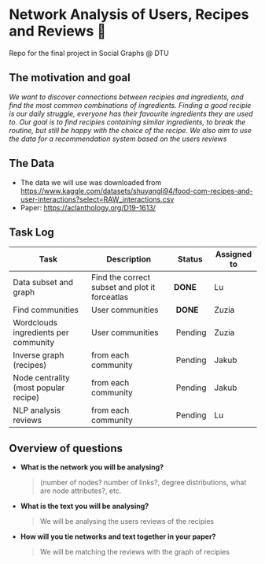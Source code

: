 # Network Analysis of Users, Recipes and Reviews 🥘
Repo for the final project in Social Graphs @ DTU

## The motivation and goal 

_We want to discover connections between recipies and ingredients, and find the most common combinations of ingredients. Finding a good recipie is our daily struggle, everyone has their favourite ingredients they are used to. Our goal is to find recipies containing similar ingredients, to break the routine, but still be happy with the choice of the recipe. We also aim to use the data for a recommendation system based on the users reviews_ 

## The Data 

- The data we will use was downloaded from https://www.kaggle.com/datasets/shuyangli94/food-com-recipes-and-user-interactions?select=RAW_interactions.csv
- Paper: https://aclanthology.org/D19-1613/


## Task Log

| **Task** | **Description** | **Status** | **Assigned to** |
| --- | --- | -- | -- |
| Data subset and graph | Find the correct subset and plot it forceatlas | **DONE** | Lu |
| Find communities | User communities | **DONE** | Zuzia |
| Wordclouds ingredients per community | User communities | Pending | Zuzia |
| Inverse graph (recipes) | from each community| Pending | Jakub|
| Node centrality (most popular recipe) | from each community | Pending | Jakub|
| NLP analysis reviews | from each community | Pending | Lu |


## Overview of questions

* **What is the network you will be analysing?**
  > (number of nodes? number of links?, degree distributions, what are node attributes?, etc. 
* **What is the text you will be analysing?**
  > We will be analysing the users reviews of the recipies 
* **How will you tie networks and text together in your paper?**
  > We will be matching the reviews with the graph of recipies 







